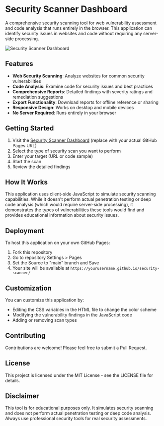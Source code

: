 # Security Scanner Dashboard

A comprehensive security scanning tool for web vulnerability assessment and code analysis that runs entirely in the browser. This application can identify security issues in websites and code without requiring any server-side processing.

![Security Scanner Dashboard](preview.png)

## Features

- **Web Security Scanning**: Analyze websites for common security vulnerabilities
- **Code Analysis**: Examine code for security issues and best practices
- **Comprehensive Reports**: Detailed findings with severity ratings and remediation suggestions
- **Export Functionality**: Download reports for offline reference or sharing
- **Responsive Design**: Works on desktop and mobile devices
- **No Server Required**: Runs entirely in your browser

## Getting Started

1. Visit the [Security Scanner Dashboard](https://yourusername.github.io/security-scanner/) (replace with your actual GitHub Pages URL)
2. Select the type of security scan you want to perform
3. Enter your target (URL or code sample)
4. Start the scan
5. Review the detailed findings

## How It Works

This application uses client-side JavaScript to simulate security scanning capabilities. While it doesn't perform actual penetration testing or deep code analysis (which would require server-side processing), it demonstrates the types of vulnerabilities these tools would find and provides educational information about security issues.

## Deployment

To host this application on your own GitHub Pages:

1. Fork this repository
2. Go to repository Settings > Pages
3. Set the Source to "main" branch and Save
4. Your site will be available at `https://yourusername.github.io/security-scanner/`

## Customization

You can customize this application by:

- Editing the CSS variables in the HTML file to change the color scheme
- Modifying the vulnerability findings in the JavaScript code
- Adding or removing scan types

## Contributing

Contributions are welcome! Please feel free to submit a Pull Request.

## License

This project is licensed under the MIT License - see the LICENSE file for details.

## Disclaimer

This tool is for educational purposes only. It simulates security scanning and does not perform actual penetration testing or deep code analysis. Always use professional security tools for real security assessments.
